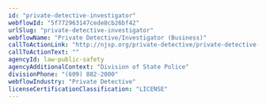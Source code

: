 ```yaml
---
id: "private-detective-investigator"
webflowId: "5f772963147cede8cb26bf42"
urlSlug: "private-detective-investigator"
webflowName: "Private Detective/Investigator (Business)"
callToActionLink: "http://njsp.org/private-detective/private-detective-rules.shtml"
callToActionText: ""
agencyId: law-public-safety
agencyAdditionalContext: "Division of State Police"
divisionPhone: "(609) 882-2000"
webflowIndustry: "Private Detective"
licenseCertificationClassification: "LICENSE"
---
```

